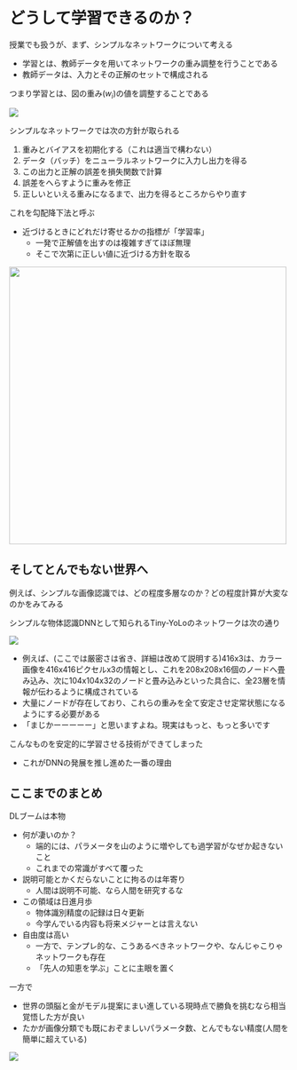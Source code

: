# どうして学習できるのか？

授業でも扱うが、まず、シンプルなネットワークについて考える
- 学習とは、教師データを用いてネットワークの重み調整を行うことである
- 教師データは、入力とその正解のセットで構成される

つまり学習とは、図の重み($w_i$)の値を調整することである

<img src="http://class.west.sd.keio.ac.jp/dataai/text/guidance2.png">

シンプルなネットワークでは次の方針が取られる
1. 重みとバイアスを初期化する（これは適当で構わない）
1. データ（バッチ）をニューラルネットワークに入力し出力を得る
1. この出力と正解の誤差を損失関数で計算
1. 誤差をへらすように重みを修正
1. 正しいといえる重みになるまで、出力を得るところからやり直す

これを勾配降下法と呼ぶ
- 近づけるときにどれだけ寄せるかの指標が「学習率」
  - 一発で正解値を出すのは複雑すぎてほぼ無理
  - そこで次第に正しい値に近づける方針を取る
 
<img src="http://class.west.sd.keio.ac.jp/dataai/text/guidance27.png" width=500>

## そしてとんでもない世界へ

例えば、シンプルな画像認識では、どの程度多層なのか？どの程度計算が大変なのかをみてみる

シンプルな物体認識DNNとして知られるTiny-YoLoのネットワークは次の通り

<img src="http://class.west.sd.keio.ac.jp/dataai/text/guidance28.png">

- 例えば、(ここでは厳密さは省き、詳細は改めて説明する)416x3は、カラー画像を416x416ピクセルx3の情報とし、これを208x208x16個のノードへ畳み込み、次に104x104x32のノードと畳み込みといった具合に、全23層を情報が伝わるように構成されている
- 大量にノードが存在しており、これらの重みを全て安定させ定常状態になるようにする必要がある
- 「まじかーーーーー」と思いますよね。現実はもっと、もっと多いです

こんなものを安定的に学習させる技術ができてしまった
- これがDNNの発展を推し進めた一番の理由

## ここまでのまとめ

DLブームは本物

- 何が凄いのか？
  - 端的には、パラメータを山のように増やしても過学習がなぜか起きないこと
  - これまでの常識がすべて覆った
- 説明可能とかくだらないことに拘るのは年寄り
  - 人間は説明不可能、なら人間を研究するな
- この領域は日進月歩
  - 物体識別精度の記録は日々更新
  - 今学んでいる内容も将来メジャーとは言えない
- 自由度は高い
  - 一方で、テンプレ的な、こうあるべきネットワークや、なんじゃこりゃネットワークも存在
  - 「先人の知恵を学ぶ」ことに主眼を置く

一方で
- 世界の頭脳と金がモデル提案にまい進している現時点で勝負を挑むなら相当覚悟した方が良い
- たかが画像分類でも既におぞましいパラメータ数、とんでもない精度(人間を簡単に超えている)

<img src="http://class.west.sd.keio.ac.jp/dataai/text/guidance29.png">


